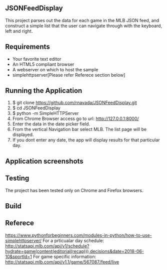 JSONFeedDisplay  
---------------

This project parses out the data for each game in the MLB JSON feed, and construct a simple list that the user can
navigate through with the keyboard, left and right.

## Requirements
  * Your favorite text editor
  * An HTML5 compliant browser
  * A webserver on which to host the sample
  * simplehttpserver[Please refer Referece section below]

## Running the Application
  1. $ git clone https://github.com/rnavada/JSONFeedDisplay.git
  2. $ cd JSONFeedDisplay
  3. $ python -m SimpleHTTPServer
  4. From Chrome Browser access go to url: http://127.0.0.1:8000/
  5. Enter the data in the date picker field.
  6. From the vertical Navigation bar select MLB. The list page will be displayed.
  7. If you dont enter any date, the app will display results for that particular day.
  
## Application screenshots

## Testing
  The project has been tested only on Chrome and Firefox browsers.

## Build

## Referece
https://www.pythonforbeginners.com/modules-in-python/how-to-use-simplehttpserver/
For a prticualar day schedule: http://statsapi.mlb.com/api/v1/schedule?hydrate=game(content(editorial(recap))),decisions&date=2018-06-10&sportId=1
For game specific information: http://statsapi.mlb.com/api/v1.1/game/567087/feed/live
